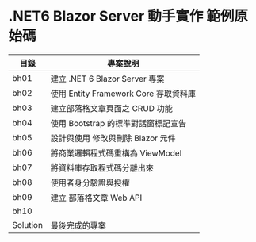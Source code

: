 # .NET6 Blazor Server 動手實作 範例原始碼

|目錄|專案說明|
|-|-|
|bh01|建立 .NET 6 Blazor Server 專案|
|bh02|使用 Entity Framework Core 存取資料庫|
|bh03|建立部落格文章頁面之 CRUD 功能|
|bh04|使用 Bootstrap 的標準對話窗標記宣告|
|bh05|設計與使用 修改與刪除 Blazor 元件|
|bh06|將商業邏輯程式碼重構為 ViewModel|
|bh07|將資料庫存取程式碼分離出來|
|bh08|使用者身分驗證與授權|
|bh09|建立 部落格文章 Web API|
|bh10||
|Solution|最後完成的專案|




